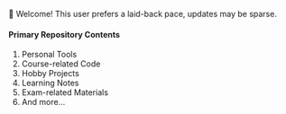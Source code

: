 <!---
BH3GEI/BH3GEI is a ✨ special ✨ repository because its `README.md` (this file) appears on your GitHub profile.
You can click the Preview link to take a look at your changes.
--->
👋 Welcome! This user prefers a laid-back pace, updates may be sparse.

#### Primary Repository Contents

1. Personal Tools
2. Course-related Code
3. Hobby Projects
4. Learning Notes
5. Exam-related Materials
6. And more...

